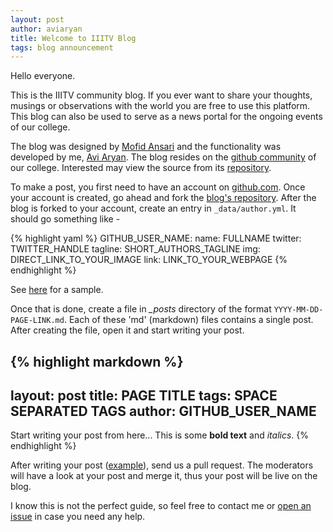 ```yaml
---
layout: post
author: aviaryan
title: Welcome to IIITV Blog
tags: blog announcement
---
```


Hello everyone.

This is the IIITV community blog. If you ever want to share your thoughts, musings or observations with the world you are free to use this platform. This blog can also be used to serve as a news portal for the ongoing events of our college.

The blog was designed by [Mofid Ansari](http://facebook.com/ansarimofid) and the functionality was developed by me, [Avi Aryan](http://aviaryan.in). The blog resides on the [github community](https://github.com/iiitv) of our college. Interested may view the source from its [repository](https://github.com/iiitv/iiitv.github.com).

To make a post, you first need to have an account on [github.com](http://github.com). Once your account is created, go ahead and fork the [blog's repository](https://github.com/iiitv/iiitv.github.com). After the blog is forked to your account, create an entry in `_data/author.yml`. It should go something like - 

{% highlight yaml %}
GITHUB_USER_NAME:
    name: FULLNAME
    twitter: TWITTER_HANDLE
    tagline: SHORT_AUTHORS_TAGLINE
    img: DIRECT_LINK_TO_YOUR_IMAGE
    link: LINK_TO_YOUR_WEBPAGE
{% endhighlight %}

See [here](https://github.com/iiitv/iiitv.github.com/blob/master/_data/author.yml) for a sample. 

Once that is done, create a file in *_posts* directory of the format `YYYY-MM-DD-PAGE-LINK.md`. Each of these 'md' (markdown) files contains a single post. After creating the file, open it and start writing your post.

{% highlight markdown %}
---
layout: post
title: PAGE TITLE
tags: SPACE SEPARATED TAGS
author: GITHUB_USER_NAME
---

Start writing your post from here...
This is some **bold text** and *italics*.
{% endhighlight %}

After writing your post ([example](https://raw.githubusercontent.com/iiitv/iiitv.github.com/master/_posts/2015-11-10-welcome-to-the-blog.md)), send us a pull request. The moderators will have a look at your post and merge it, thus your post will be live on the blog.

I know this is not the perfect guide, so feel free to contact me or [open an issue](https://github.com/iiitv/iiitv.github.com/issues) in case you need any help. 